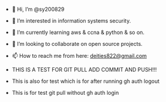 - 👋 Hi, I’m @sy200829
- 👀 I’m interested in information systems security.
- 🌱 I’m currently learning aws & ccna & python & so on.
- 💞️ I’m looking to collaborate on open source projects.
- 📫 How to reach me from here: deities822@gmail.com

- THIS IS A TEST FOR GIT PULL ADD COMMIT AND PUSH!!!
- This is also for test which is for after running gh auth logout
- This is for test git pull without gh auth login

<!---
sy200829/sy200829 is a ✨ special ✨ repository because its `README.md` (this file) appears on your GitHub profile.
You can click the Preview link to take a look at your changes.
--->
